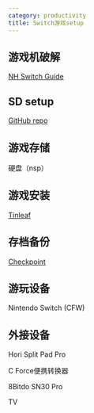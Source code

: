 ```yaml
---
category: productivity
title: Switch游戏setup
---
```


## 游戏机破解

[NH Switch Guide](https://nh-server.github.io/switch-guide/)

## SD setup

[GitHub repo](https://www.sdsetup.com/)

## 游戏存储

硬盘（nsp）

## 游戏安装

[Tinleaf](https://github.com/blawar/tinleaf)

## 存档备份

[Checkpoint](https://github.com/FlagBrew/Checkpoint/releases)

## 游玩设备

Nintendo Switch (CFW)

## 外接设备

Hori Split Pad Pro

C Force便携转换器

8Bitdo SN30 Pro

TV
